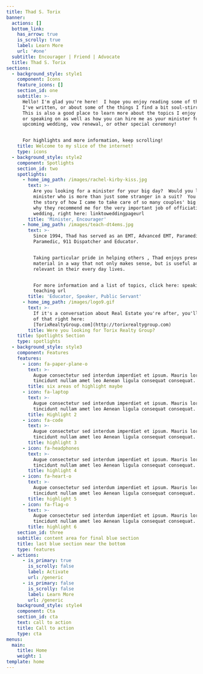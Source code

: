 ```yaml
---
title: Thad S. Torix
banner:
  actions: []
  bottom_link:
    has_arrow: true
    is_scrolly: true
    label: Learn More
    url: '#one'
  subtitle: Encourager | Friend | Advocate
  title: Thad S. Torix
sections:
  - background_style: style1
    component: Icons
    feature_icons: []
    section_id: one
    subtitle: >-
      Hello! I'm glad you're here!  I hope you enjoy reading some of the things
      I've written, or about some of the things I find a bit soul-stirring. 
      This is also a good place to learn more about the topics I enjoy teaching
      or speaking on as well as how you can hire me as your minister for your
      upcoming wedding, vow renewal, or other special ceremony!  


      For highlights and more information, keep scrolling!
    title: Welcome to my slice of the internet!
    type: icons
  - background_style: style2
    component: Spotlights
    section_id: two
    spotlights:
      - home_img_path: /images/rachel-kirby-kiss.jpg
        text: >-
          Are you looking for a minister for your big day?  Would you like a
          minister who is more than just some stranger in a suit?  You can see
          the story of how I came to take care of so many couples' big day and
          why they recommend me for the very important job of officiating your
          wedding, right here: linktoweddingpageurl
        title: 'Minister, Encourager'
      - home_img_path: /images/teach-dt4ems.jpg
        text: >-
          Since 1994, Thad has served as an EMT, Advanced EMT, Paramedic, Flight
          Paramedic, 911 Dispatcher and Educator.


          Taking particular pride in helping others , Thad enjoys presenting
          material in a way that not only makes sense, but is useful and
          relevant in their every day lives. 


          For more information and a list of topics, click here: speaking
          teaching url
        title: 'Educator, Speaker, Public Servant'
      - home_img_path: /images/logo9.gif
        text: >-
          If it's a conversation about Real Estate you're after, you'll find all
          of that right here:
          [TorixRealtyGroup.com](http://torixrealtygroup.com)
        title: Were you looking for Torix Realty Group?
    title: Spotlights Section
    type: spotlights
  - background_style: style3
    component: Features
    features:
      - icon: fa-paper-plane-o
        text: >-
          Augue consectetur sed interdum imperdiet et ipsum. Mauris lorem
          tincidunt nullam amet leo Aenean ligula consequat consequat.
        title: six areas of highlight maybe
      - icon: fa-laptop
        text: >-
          Augue consectetur sed interdum imperdiet et ipsum. Mauris lorem
          tincidunt nullam amet leo Aenean ligula consequat consequat.
        title: Highlight 2
      - icon: fa-code
        text: >-
          Augue consectetur sed interdum imperdiet et ipsum. Mauris lorem
          tincidunt nullam amet leo Aenean ligula consequat consequat.
        title: highlight 3
      - icon: fa-headphones
        text: >-
          Augue consectetur sed interdum imperdiet et ipsum. Mauris lorem
          tincidunt nullam amet leo Aenean ligula consequat consequat.
        title: highlight 4
      - icon: fa-heart-o
        text: >-
          Augue consectetur sed interdum imperdiet et ipsum. Mauris lorem
          tincidunt nullam amet leo Aenean ligula consequat consequat.
        title: highlight 5
      - icon: fa-flag-o
        text: >-
          Augue consectetur sed interdum imperdiet et ipsum. Mauris lorem
          tincidunt nullam amet leo Aenean ligula consequat consequat.
        title: highlight 6
    section_id: three
    subtitle: content area for final blue section
    title: last blue section near the bottom
    type: features
  - actions:
      - is_primary: true
        is_scrolly: false
        label: Activate
        url: /generic
      - is_primary: false
        is_scrolly: false
        label: Learn More
        url: /generic
    background_style: style4
    component: Cta
    section_id: cta
    text: call to action
    title: Call to action
    type: cta
menus:
  main:
    title: Home
    weight: 1
template: home
---
```


